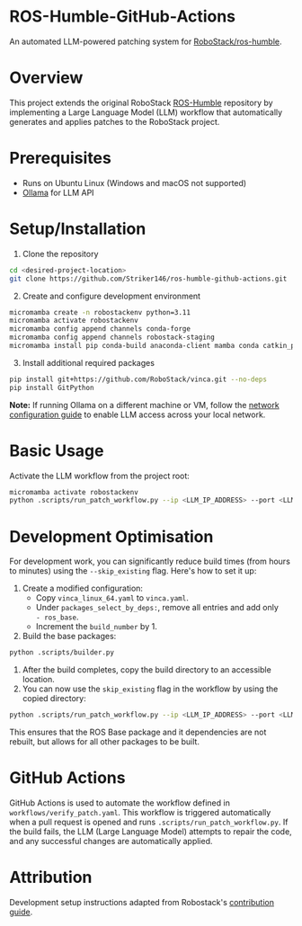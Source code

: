 # ROS-Humble-GitHub-Actions

An automated LLM-powered patching system for [RoboStack/ros-humble](https://github.com/RoboStack/ros-humble).

# Overview

This project extends the original RoboStack [ROS-Humble](https://github.com/RoboStack/ros-humble/) repository by implementing a Large Language Model (LLM) workflow that automatically generates and applies patches to the RoboStack project.

# Prerequisites

 - Runs on Ubuntu Linux (Windows and macOS not supported)
 - [Ollama](https://ollama.com/) for LLM API

# Setup/Installation

1. Clone the repository

```bash
cd <desired-project-location>
git clone https://github.com/Striker146/ros-humble-github-actions.git
```

2. Create and configure development environment

```bash
micromamba create -n robostackenv python=3.11
micromamba activate robostackenv
micromamba config append channels conda-forge
micromamba config append channels robostack-staging
micromamba install pip conda-build anaconda-client mamba conda catkin_pkg ruamel_yaml rosdistro empy networkx requests boa
```

3. Install additional required packages

```bash
pip install git+https://github.com/RoboStack/vinca.git --no-deps
pip install GitPython
```

**Note:** If running Ollama on a different machine or VM, follow the [network configuration guide](https://github.com/ollama/ollama/blob/main/docs/faq.md#setting-environment-variables-on-windows) to enable LLM access across your local network.

# Basic Usage

Activate the LLM workflow from the project root:

```bash
micromamba activate robostackenv
python .scripts/run_patch_workflow.py --ip <LLM_IP_ADDRESS> --port <LLM_PORT> --model <LLM_MODEL>
```

# Development Optimisation

For development work, you can significantly reduce build times (from hours to minutes) using the `--skip_existing` flag. Here's how to set it up:
1. Create a modified configuration:
   - Copy `vinca_linux_64.yaml` to `vinca.yaml`.
   - Under `packages_select_by_deps:`, remove all entries and add only `  - ros_base`.
   - Increment the `build_number` by 1.
2. Build the base packages:
   
```bash
python .scripts/builder.py
```

1. After the build completes, copy the build directory to an accessible location.
2. You can now use the `skip_existing` flag in the workflow by using the copied directory:
   
```bash
python .scripts/run_patch_workflow.py --ip <LLM_IP_ADDRESS> --port <LLM_PORT> --model <LLM_MODEL> --skip_existing <ROS_BASE_BUILD_DIR>
```

This ensures that the ROS Base package and it dependencies are not rebuilt, but allows for all other packages to be built.

# GitHub Actions

GitHub Actions is used to automate the workflow defined in `workflows/verify_patch.yaml`. This workflow is triggered automatically when a pull request is opened and runs `.scripts/run_patch_workflow.py`. If the build fails, the LLM (Large Language Model) attempts to repair the code, and any successful changes are automatically applied.

# Attribution

Development setup instructions adapted from Robostack's [contribution guide](https://robostack.github.io/Contributing.html).

